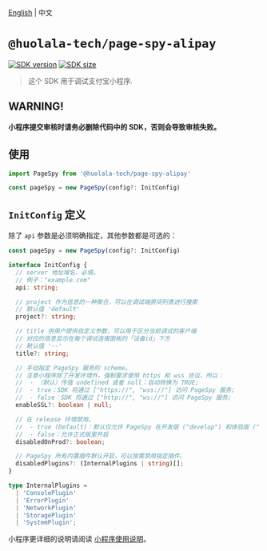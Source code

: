 [npm-image]: https://img.shields.io/npm/v/@huolala-tech/page-spy-alipay?logo=npm&label=version
[npm-url]: https://www.npmjs.com/package/@huolala-tech/page-spy-alipay
[minified-image]: https://img.shields.io/bundlephobia/min/@huolala-tech/page-spy-alipay
[minified-url]: https://unpkg.com/browse/@huolala-tech/page-spy-alipay/dist/iife/index.min.js

[English](./README.md) | 中文

# `@huolala-tech/page-spy-alipay`

[![SDK version][npm-image]][npm-url]
[![SDK size][minified-image]][minified-url]

> 这个 SDK 用于调试支付宝小程序.

## **WARNING!**

**小程序提交审核时请务必删除代码中的 SDK，否则会导致审核失败。**

## 使用

```ts
import PageSpy from '@huolala-tech/page-spy-alipay'

const pageSpy = new PageSpy(config?: InitConfig)
```

## `InitConfig` 定义

除了 `api` 参数是必须明确指定，其他参数都是可选的：

```ts
const pageSpy = new PageSpy(config?: InitConfig)

interface InitConfig {
  // server 地址域名，必填。
  // 例子："example.com"
  api: string;

  // project 作为信息的一种聚合，可以在调试端房间列表进行搜索
  // 默认值 'default'
  project?: string;

  // title 供用户提供自定义参数，可以用于区分当前调试的客户端
  // 对应的信息显示在每个调试连接面板的「设备id」下方
  // 默认值 '--'
  title?: string;

  // 手动指定 PageSpy 服务的 scheme。
  // 注意小程序除了开发环境外，强制要求使用 https 和 wss 协议，所以：
  //  - （默认）传值 undefined 或者 null：自动转换为 TRUE;
  //  - true：SDK 将通过 ["https://", "wss://"] 访问 PageSpy 服务;
  //  - false：SDK 将通过 ["http://", "ws://"] 访问 PageSpy 服务;
  enableSSL?: boolean | null;

  // 在 release 环境禁用。
  //  - true (Default)：默认仅允许 PageSpy 在开发版 ("develop") 和体验版 ("trial") 使用
  //  - false：允许正式版里开启
  disabledOnProd?: boolean;

  // PageSpy 所有内置插件默认开启，可以按需禁用指定插件。
  disabledPlugins?: (InternalPlugins | string)[];
}

type InternalPlugins =
  | 'ConsolePlugin'
  | 'ErrorPlugin'
  | 'NetworkPlugin'
  | 'StoragePlugin'
  | 'SystemPlugin';

```

小程序更详细的说明请阅读 [小程序使用说明](https://github.com/HuolalaTech/page-spy/wiki/%E5%B0%8F%E7%A8%8B%E5%BA%8F%E4%BD%BF%E7%94%A8%E8%AF%B4%E6%98%8E)。

